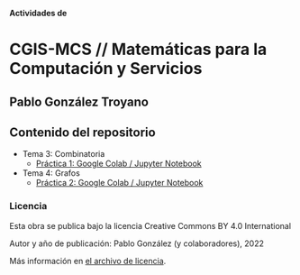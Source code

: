 **Actividades de**
# CGIS-MCS // Matemáticas para la Computación y Servicios 

## Pablo González Troyano

## Contenido del repositorio
 * Tema 3: Combinatoria
    * [Práctica 1: Google Colab / Jupyter Notebook](./t3-combinatoria/practica_combinatoria.ipynb)
 * Tema 4: Grafos
    * [Práctica 2: Google Colab / Jupyter Notebook](./t4-grafos/CGIS_MCS_T4_4_practica_grafos.ipynb)

### Licencia
Esta obra se publica bajo la licencia Creative Commons BY 4.0 International

Autor y año de publicación: Pablo González (y colaboradores), 2022

Más información en [el archivo de licencia](./license.md).

